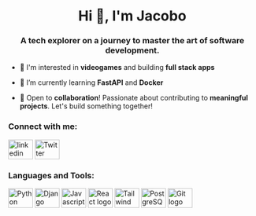 <h1 align="center">Hi 👋, I'm Jacobo</h1>
<h3 align="center">A tech explorer on a journey to master the art of software development.</h3>

- 👀 I'm interested in **videogames** and building **full stack apps**

- 🌱 I’m currently learning **FastAPI** and **Docker**

- 🤝 Open to **collaboration**! Passionate about contributing to **meaningful projects**. Let's build something together!

<h3 align="left">Connect with me:</h3>
<a href="https://www.linkedin.com/in/s4zco/" target="blank"><img align="center" src="https://cdn.jsdelivr.net/gh/devicons/devicon/icons/linkedin/linkedin-original.svg" alt="linkedin logo" height="40" width="50"/></a>
<a href="https://twitter.com/s4zco_Dev" target="blank"><img align="center" src="https://cdn.jsdelivr.net/gh/devicons/devicon/icons/twitter/twitter-original.svg" alt="Twitter logo" height="40" width="50"/></a>

<h3 align="left">Languages and Tools:</h3>
<p align="left">
<img align="center" src="https://cdn.jsdelivr.net/gh/devicons/devicon/icons/python/python-original.svg" alt="Python logo" height="40" width="50"/>
<img align="center" src="https://cdn.jsdelivr.net/gh/devicons/devicon/icons/django/django-plain.svg" alt="Django logo" height="40" width="50"/>
<img align="center" src="https://cdn.jsdelivr.net/gh/devicons/devicon/icons/javascript/javascript-plain.svg" alt="Javascript logo" height="40" width="50"/>
<img align="center" src="https://cdn.jsdelivr.net/gh/devicons/devicon/icons/react/react-original.svg" alt="React logo" height="40" width="50"/>
<img align="center" src="https://cdn.jsdelivr.net/gh/devicons/devicon@latest/icons/tailwindcss/tailwindcss-original.svg" alt="Tailwind logo" height="40" width="50"/>
<img align="center" src="https://cdn.jsdelivr.net/gh/devicons/devicon/icons/postgresql/postgresql-plain.svg" alt="PostgreSQL logo" height="40" width="50"/>
<img align="center" src="https://cdn.jsdelivr.net/gh/devicons/devicon/icons/git/git-original.svg" alt="Git logo" height="40" width="50"/>
</p>
